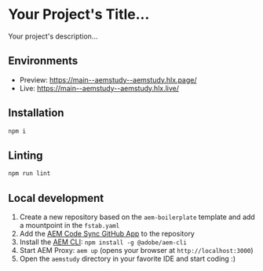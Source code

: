 # Your Project's Title...
Your project's description...

## Environments
- Preview: https://main--aemstudy--aemstudy.hlx.page/
- Live: https://main--aemstudy--aemstudy.hlx.live/

## Installation

```sh
npm i
```

## Linting

```sh
npm run lint
```

## Local development

1. Create a new repository based on the `aem-boilerplate` template and add a mountpoint in the `fstab.yaml`
1. Add the [AEM Code Sync GitHub App](https://github.com/apps/aem-code-sync) to the repository
1. Install the [AEM CLI](https://github.com/adobe/helix-cli): `npm install -g @adobe/aem-cli`
1. Start AEM Proxy: `aem up` (opens your browser at `http://localhost:3000`)
1. Open the `aemstudy` directory in your favorite IDE and start coding :)

